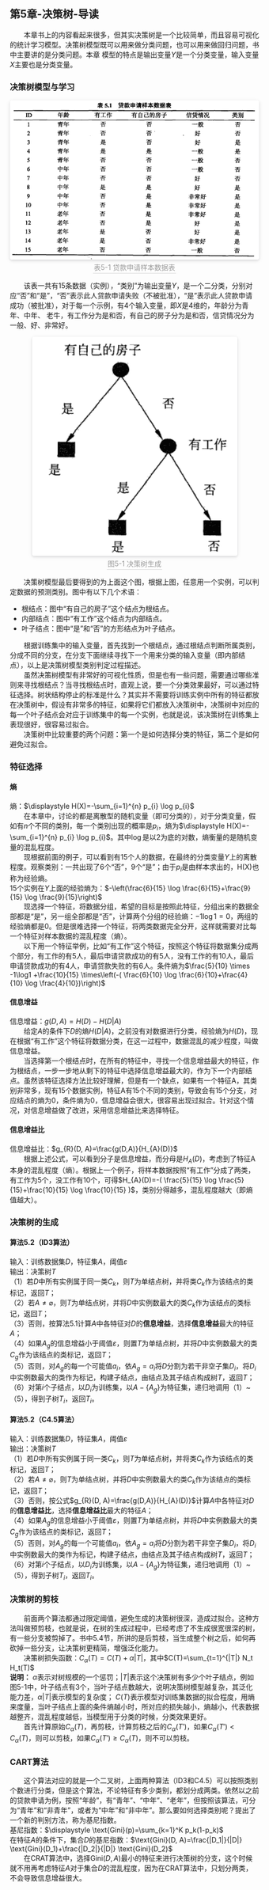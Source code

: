 ﻿## 第5章-决策树-导读
&emsp;&emsp;本章书上的内容看起来很多，但其实决策树是一个比较简单，而且容易可视化的统计学习模型。决策树模型既可以用来做分类问题，也可以用来做回归问题，书中主要讲的是分类问题。本章 模型的特点是输出变量$Y$是一个分类变量，输入变量$X$主要也是分类变量。  
### 决策树模型与学习
<center>
<img style="border-radius: 0.3125em;box-shadow: 0 2px 4px 0 rgba(34,36,38,.12),0 2px 10px 0 rgba(34,36,38,.08);" src="../../../PhaseFour/Note/image/5-2-SampleDataTable.png"><br><div style="color:orange; border-bottom: 1px solid #d9d9d9;display: inline-block;color: #999;padding: 2px;">表5-1  贷款申请样本数据表</div></center>  

&emsp;&emsp;该表一共有15条数据（实例），“类别”为输出变量$Y$，是一个二分类，分别对应“否”和“是”，“否”表示此人贷款申请失败（不被批准），“是”表示此人贷款申请成功（被批准），对于每一个示例，有4个输入变量，即$X$是4维的，年龄分为青年、中年、 老牛，有工作分为是和否，有自己的房子分为是和否，信贷情况分为一般、好、非常好。
<center>
<img style="border-radius: 0.3125em;box-shadow: 0 2px 4px 0 rgba(34,36,38,.12),0 2px 10px 0 rgba(34,36,38,.08);" src="../../../PhaseFour/Note/image/5-1-DecisionTreeGeneration.png"><br><div style="color:orange; border-bottom: 1px solid #d9d9d9;display: inline-block;color: #999;padding: 2px;">图5-1  决策树生成</div></center>  

&emsp;&emsp;决策树模型最后要得到的为上面这个图，根据上图，任意用一个实例，可以判定数据的预测类别。图中有以下几个术语：  
- 根结点：图中“有自己的房子”这个结点为根结点。
- 内部结点：图中“有工作”这个结点为内部结点。
- 叶子结点：图中“是”和“否”的方形结点为叶子结点。

&emsp;&emsp;根据训练集中的输入变量，首先找到一个根结点，通过根结点判断所属类别，分成不同的分支，在分支下面继续寻找下一个用来分类的输入变量（即内部结点），以上是决策树模型类别判定过程描述。  
&emsp;&emsp;虽然决策树模型有非常好的可视化性质，但是也有一些问题，需要通过哪些准则来寻找根结点？当寻找根结点时，直观上说，要一个分类效果最好，可以通过特征选择。树状结构停止的标准是什么？其实并不需要将训练实例中所有的特征都放在决策树中，假设有非常多的特征，如果将它们都放入决策树中，决策树中对应的每一个叶子结点会对应于训练集中的每一个实例，也就是说，该决策树在训练集上表现很好，很容易过拟合。  
&emsp;&emsp;决策树中比较重要的两个问题：第一个是如何选择分类的特征，第二个是如何避免过拟合。  

### 特征选择
#### 熵
熵：$\displaystyle H(X)=-\sum_{i=1}^{n} p_{i} \log p_{i}$  
&emsp;&emsp;在本章中，讨论的都是离散型的随机变量（即可分类的），对于分类变量，假如有$n$个不同的类别，每一个类别出现的概率是$p_i$，熵为$\displaystyle H(X)=-\sum_{i=1}^{n} p_{i} \log p_{i}$。其中$\log$是以2为底的对数，熵衡量的是随机变量的混乱程度。  
&emsp;&emsp;现根据前面的例子，可以看到有15个人的数据，在最终的分类变量$Y$上的离散程度。观察类别：一共出现了6个“否”，9个“是”；由于$p_i$是由样本求出的，H(X)也称为经验熵。  
15个实例在$Y$上面的经验熵为：$-\left(\frac{6}{15} \log \frac{6}{15}+\frac{9}{15} \log \frac{9}{15}\right)$  
&emsp;&emsp;现选择一个特征，将数据分组，希望的目标是按照此特征，分组出来的数据全部都是“是”，另一组全部都是“否”，计算两个分组的经验熵：$-1\log 1 =0$，两组的经验熵都是0。但是很难选择一个特征，将两类数据完全分开，这样就需要对比每一个特征对样本数据的混乱程度（熵）。  
&emsp;&emsp;以下用一个特征举例，比如“有工作”这个特征，按照这个特征将数据集分成两个部分，有工作的有5人，最后申请贷款成功的有5人，没有工作的有10人，最后申请贷款成功的有4人，申请贷款失败的有6人。条件熵为$\frac{5}{10} \times -1\log1 +\frac{10}{15} \times\left(-( \frac{6}{10} \log \frac{6}{10}+\frac{4}{10} \log \frac{4}{10})\right)$  

#### 信息增益
信息增益：$g(D, A)=H(D)-H(D|A)$  
&emsp;&emsp;给定$A$的条件下$D$的熵$H(D|A)$，之前没有对数据进行分类，经验熵为$H(D)$，现在根据“有工作”这个特征将数据分类，在这一过程中，数据混乱的减少程度，叫做信息增益。  
&emsp;&emsp;当选择第一个根结点时，在所有的特征中，寻找一个信息增益最大的特征，作为根结点，一步一步地从剩下的特征中选择信息增益最大的，作为下一个内部结点。虽然该特征选择方法比较好理解，但是有一个缺点，如果有一个特征A，其类别非常多，现有15个数据实例，特征A有15个不同的类别，导致会有15个分支，对应结点的熵为0，条件熵为0，信息增益会很大，很容易出现过拟合。针对这个情况，对信息增益做了改进，采用信息增益比来选择特征。

#### 信息增益比
信息增益比：$g_{R}(D, A)=\frac{g(D,A)}{H_{A}(D)}$  
&emsp;&emsp;根据上述公式，可以看到分子是信息增益，而分母是$H_A(D)$，考虑到了特征A本身的混乱程度（熵）。根据上一个例子，将样本数据按照“有工作”分成了两类，有工作为5个，没工作有10个，可得$H_{A}(D)=-( \frac{5}{15} \log \frac{5}{15}+\frac{10}{15} \log \frac{10}{15} )$，类别分得越多，混乱程度越大（即熵值越大）。

### 决策树的生成
#### 算法5.2（ID3算法）  
输入：训练数据集$D$，特征集$A$，阈值$\varepsilon$    
输出：决策树$T$  
（1）若$D$中所有实例属于同一类$C_k$，则$T$为单结点树，并将类$C_k$作为该结点的类标记，返回$T$；    
（2）若$A \neq \varnothing$，则$T$为单结点树，并将$D$中实例数最大的类$C_k$作为该结点的类标记，返回$T$；    
（3）否则，按算法5.1计算$A$中各特征对$D$的**信息增益**，选择**信息增益**最大的特征$A$；    
（4）如果$A_g$的信息增益小于阈值$\varepsilon$，则置$T$为单结点树，并将$D$中实例数最大的类$C_g$作为该结点的类标记，返回$T$；  
（5）否则，对$A_g$的每一个可能值$a_i$，依$A_g=a_i$将$D$分割为若干非空子集$D_i$，将$D_i$中实例数最大的类作为标记，构建子结点，由结点及其子结点构成树$T$，返回$T$；  
（6）对第$i$个子结点，以$D_i$为训练集，以$A-\{A_g\}$为特征集，递归地调用（1）~（5），得到子树$T_i$，返回$T_i$。  

#### 算法5.2（C4.5算法） 
输入：训练数据集$D$，特征集$A$，阈值$\varepsilon$    
输出：决策树$T$  
（1）若$D$中所有实例属于同一类$C_k$，则$T$为单结点树，并将类$C_k$作为该结点的类标记，返回$T$；    
（2）若$A \neq \varnothing$，则$T$为单结点树，并将$D$中实例数最大的类$C_k$作为该结点的类标记，返回$T$；    
（3）否则，按公式$g_{R}(D, A)=\frac{g(D,A)}{H_{A}(D)}$计算$A$中各特征对$D$的**信息增益比**，选择**信息增益比**最大的特征$A$；    
（4）如果$A_g$的信息增益小于阈值$\varepsilon$，则置$T$为单结点树，并将$D$中实例数最大的类$C_g$作为该结点的类标记，返回$T$；  
（5）否则，对$A_g$的每一个可能值$a_i$，依$A_g=a_i$将$D$分割为若干非空子集$D_i$，将$D_i$中实例数最大的类作为标记，构建子结点，由结点及其子结点构成树$T$，返回$T$；  
（6）对第$i$个子结点，以$D_i$为训练集，以$A-\{A_g\}$为特征集，递归地调用（1）~（5），得到子树$T_i$，返回$T_i$。  
 
### 决策树的剪枝
&emsp;&emsp;前面两个算法都通过限定阈值，避免生成的决策树很深，造成过拟合。这种方法叫做预剪枝，也就是说，在树的生成过程中，已经考虑了不生成很宽很深的树，有一些分支被剪掉了。书中5.4节，所讲的是后剪枝，当生成整个树之后，如何再砍掉一些分支，让决策树更精简，增强泛化能力。   
&emsp;&emsp;决策树损失函数：$C_{\alpha}(T)=C(T)+\alpha|T|$，其中$C(T)=\sum_{t=1}^{|T|} N_t H_t(T)$  
**说明：** $\alpha$表示对树规模的一个惩罚；$|T|$表示这个决策树有多少个叶子结点，例如图5-1中，叶子结点有3个，当叶子结点数越大，说明决策树模型越复杂，其泛化能力差，$\alpha|T|$表示模型的复杂度； $C(T)$表示模型对训练集数据的拟合程度，用熵来度量，当叶子结点上面的条件熵越小时，所对应的损失越小，熵越小，代表数据越整齐，混乱程度越低，当模型用于分类的时候，分类效果更好。  
&emsp;&emsp;首先计算原始$C_\alpha(T)$，再剪枝，计算剪枝之后的$C_\alpha(T')$，如果$C_\alpha(T') < C_\alpha(T)$，则可以剪枝，如果$C_\alpha(T') \geqslant C_\alpha(T)$，则不可以剪枝。  

### CART算法
&emsp;&emsp;这个算法对应的就是一个二叉树，上面两种算法（ID3和C4.5）可以按照类别个数进行分类，但是这个算法，不论特征有多少类别，都划分成两类。依然以之前的贷款申请为例，按照“年龄”，有“青年”、“中年”、“老年”，但按照该算法，可分为“青年”和“非青年”，或者为“中年”和“非中年”。那么要如何选择类别呢？提出了一个新的判别方法，称为基尼指数。  
基尼指数：$\displaystyle \text{Gini}(p)=\sum_{k=1}^K p_k(1-p_k)$  
在特征$A$的条件下，集合$D$的基尼指数：$\text{Gini}(D, A)=\frac{|D_1|}{|D|} \text{Gini}(D_1)+\frac{|D_2|}{|D|} \text{Gini}(D_2)$  
&emsp;&emsp;在CRAT算法中，选择$\text{Gini}(D,A)$最小的特征来进行决策树的分支，这个时候就不用再考虑特征$A$对于集合$D$的混乱程度，因为在CRAT算法中，只划分两类，不会导致信息增益很大。